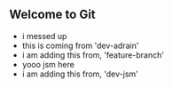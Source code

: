 ## Welcome to Git

- i messed up
- this is coming from 'dev-adrain'
- i am adding this from, 'feature-branch'
- yooo jsm here
- i am adding this from, 'dev-jsm'
